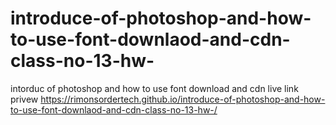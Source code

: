 # introduce-of-photoshop-and-how-to-use-font-downlaod-and-cdn-class-no-13-hw-
 intorduc of photoshop and how to use  font download  and cdn 
 live link privew 
 https://rimonsordertech.github.io/introduce-of-photoshop-and-how-to-use-font-downlaod-and-cdn-class-no-13-hw-/
